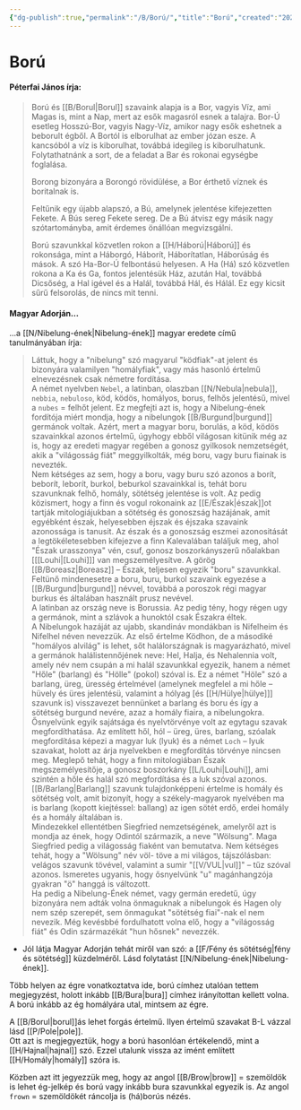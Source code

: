 ```yaml
---
{"dg-publish":true,"permalink":"/B/Ború/","title":"Ború","created":"2024-04-21T12:46","updated":"2024-10-24T16:08"}
---
```



# Ború

#### Péterfai János írja:

> Ború és [[B/Borul\|Borul]] szavaink alapja is a Bor, vagyis Víz, ami Magas is, mint a Nap, mert az esők magasról esnek a talajra. Bor-Ú esetleg Hosszú-Bor, vagyis Nagy-Víz, amikor nagy esők eshetnek a beborult égből. A Bortól is elborulhat az ember józan esze. A kancsóból a víz is kiborulhat, továbbá idegileg is kiborulhatunk. Folytathatnánk a sort, de a feladat a Bar és rokonai egységbe foglalása.  
>
> Borong bizonyára a Borongó rövidülése, a Bor érthető víznek és boritalnak is.  
>
> Feltűnik egy újabb alapszó, a Bú, amelynek jelentése kifejezetten Fekete. A Bús sereg Fekete sereg. De a Bú átvisz egy másik nagy szótartományba, amit érdemes önállóan megvizsgálni.  
>
> Ború szavunkkal közvetlen rokon a [[H/Háború\|Háború]] és rokonsága, mint a Háborgó, Háborít, Háborítatlan, Háborúság és mások. A szó Ha-Bor-Ú felbontású helyesen. A Ha (Há) szó közvetlen rokona a Ka és Ga, fontos jelentésük Ház, azután Hal, továbbá Dicsőség, a Hal igével és a Halál, továbbá Hál, és Hálál. Ez egy kicsit sűrű felsorolás, de nincs mit tenni.  

#### Magyar Adorján...

...a [[N/Nibelung-ének\|Nibelung-ének]] magyar eredete című tanulmányában írja:  
> Láttuk, hogy a "nibelung" szó magyarul "ködfiak"-at jelent és bizonyára valamilyen "homályfiak", vagy más hasonló értelmű elnevezésnek csak németre fordítása.  
> A német nyelvben `Nebel`, a latinban, olaszban [[N/Nebula\|nebula]], `nebbia`, `nebuloso`, köd, ködös, homályos, borus, felhős jelentésű, mivel a `nubes` = felhőt jelent. Ez megfejti azt is, hogy a Nibelung-ének fordítója miért mondja, hogy a nibelungok [[B/Burgund\|burgund]] germánok voltak. Azért, mert a magyar boru, borulás, a köd, ködös szavainkkal azonos értelmű, úgyhogy ebből világosan kitünik még az is, hogy az eredeti magyar regében a gonosz gyilkosok nemzetségét, akik a "világosság fiát" meggyilkolták, még boru, vagy buru fiainak is nevezték.  
> Nem kétséges az sem, hogy a boru, vagy buru szó azonos a borít, beborít, leborít, burkol, beburkol szavainkkal is, tehát boru szavunknak felhő, homály, sötétség jelentése is volt. Az pedig közismert, hogy a finn és vogul rokonaink az [[E/Észak\|észak]]ot tartják mitologiájukban a sötétség és gonoszság hazájának, amit egyébként észak, helyesebben éjszak és éjszaka szavaink azonossága is tanusit. Az észak és a gonoszság eszmei azonositását a legtökéletesebben kifejezve a finn Kalevalában találjuk meg, ahol "Észak urasszonya" vén, csuf, gonosz boszorkányszerű nőalakban \[[[Louhi\|[Louhi]]\] van megszemélyesítve. A görög [[B/Boreasz\|Boreasz]] – Észak, teljesen egyezik "boru" szavunkkal.  
> Feltünő mindenesetre a boru, buru, burkol szavaink egyezése a [[B/Burgund\|burgund]] névvel, továbbá a poroszok régi magyar burkus és általában használt prusz nevével.  
> A latinban az ország neve is Borussia. Az pedig tény, hogy régen ugy a germánok, mint a szlávok a hunoktól csak Északra éltek.  
> A Nibelungok hazáját az ujabb, skandináv mondákban is Nifelheim és Nifelhel néven nevezzük. Az első értelme Ködhon, de a másodiké "homályos alvilág" is lehet, sőt halálországnak is magyarázható, mivel a germánok halálistennőjének neve: Hel, Halja, és Nehalennia volt, amely név nem csupán a mi halál szavunkkal egyezik, hanem a német "Hőle" (barlang) és "Hölle" (pokol) szóval is. Ez a német "Höle" szó a barlang, üreg, üresség értelmével (amelynek megfelel a mi hőle – hüvely és üres jelentésü, valamint a hólyag \[és [[H/Hülye\|hülye]]\] szavunk is) visszavezet bennünket a barlang és boru és így a sötétség burgund nevére, azaz a homály fiaira, a nibelungokra.  
> Ősnyelvünk egyik sajátsága és nyelvtörvénye volt az egytagu szavak megfordíthatása. Az említett hől, hól – üreg, üres, barlang, szóalak megfordítása képezi a magyar luk (lyuk) és a német `Loch` – lyuk szavakat, holott az árja nyelvekben e megfordítás törvénye nincsen meg. Meglepő tehát, hogy a finn mitologiában Észak megszemélyesítője, a gonosz boszorkány [[L/Louhi\|Louhi]], ami szintén a hőle és halál szó megfordítása és a luk szóval azonos.  
> [[B/Barlang\|Barlang]] szavunk tulajdonképpeni értelme is homály és sötétség volt, amit bizonyít, hogy a székely-magyarok nyelvében ma is barlang (kopott kiejtéssel: ballang) az igen sötét erdő, erdei homály és a homály általában is.  
> Mindezekkel ellentétben Siegfried nemzetségének, amelyről azt is mondja az ének, hogy Odintól származik, a neve "Wölsung". Maga Siegfried pedig a világosság fiaként van bemutatva. Nem kétséges tehát, hogy a "Wölsung" név völ- töve a mi világos, tájszólásban: velágos szavunk tövével, valamint a sumir "[[V/VUL\|vul]]" – tűz szóval azonos. Ismeretes ugyanis, hogy ősnyelvünk "u" magánhangzója gyakran "ö" hanggá is változott.  
> Ha pedig a Nibelung-Ének német, vagy germán eredetű, úgy bizonyára nem adták volna önmaguknak a nibelungok és Hagen oly nem szép szerepét, sem önmagukat "sötétség fiai"-nak el nem nevezik. Még kevésbbé fordulhatott volna elő, hogy a "világosság fiát" és Odin származékát "hun hősnek" nevezzék.  
- Jól látja Magyar Adorján tehát miről van szó: a [[F/Fény és sötétség\|fény és sötétség]] küzdelméről. Lásd folytatást [[N/Nibelung-ének\|Nibelung-ének]].

Több helyen az égre vonatkoztatva ide, ború címhez utalóan tettem megjegyzést, holott inkább [[B/Bura\|bura]] címhez irányítottan kellett volna. A ború inkább az ég homályára utal, mintsem az égre.  

A [[B/Borul\|borul]]ás lehet forgás értelmű. Ilyen értelmű szavakat B-L vázzal lásd [[P/Pole\|pole]].  
Ott azt is megjegyeztük, hogy a ború hasonlóan értékelendő, mint a [[H/Hajnal\|hajnal]] szó. Ezzel utalunk vissza az imént említett [[H/Homály\|homály]] szóra is.  

Közben azt itt jegyezzük meg, hogy az angol [[B/Brow\|brow]] = szemöldök is lehet ég-jelkép és ború vagy inkább bura szavunkkal egyezik is. Az angol `frown` = szemöldökét ráncolja is (há)borús nézés.  

